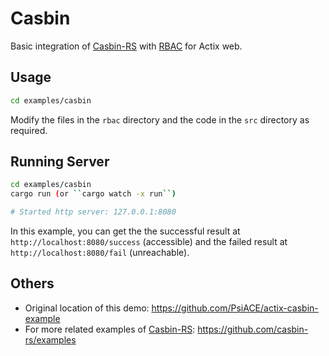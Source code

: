 # Casbin

Basic integration of [Casbin-RS](https://github.com/casbin/casbin-rs) with [RBAC](https://en.wikipedia.org/wiki/Role-based_access_control) for Actix web.

## Usage

```sh
cd examples/casbin
```

Modify the files in the `rbac` directory and the code in the `src` directory as required.

## Running Server

```sh
cd examples/casbin
cargo run (or ``cargo watch -x run``)

# Started http server: 127.0.0.1:8080
```

In this example, you can get the the successful result at `http://localhost:8080/success` (accessible) and the failed result at `http://localhost:8080/fail` (unreachable).

## Others

- Original location of this demo: <https://github.com/PsiACE/actix-casbin-example>
- For more related examples of [Casbin-RS](https://github.com/casbin/casbin-rs): <https://github.com/casbin-rs/examples>
